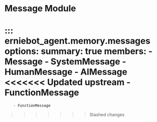 
# Message Module


::: erniebot_agent.memory.messages
    options:
        summary: true
        members:
        - Message
        - SystemMessage
        - HumanMessage
        - AIMessage
<<<<<<< Updated upstream
        - FunctionMessage
=======
        - FunctionMessage
>>>>>>> Stashed changes
